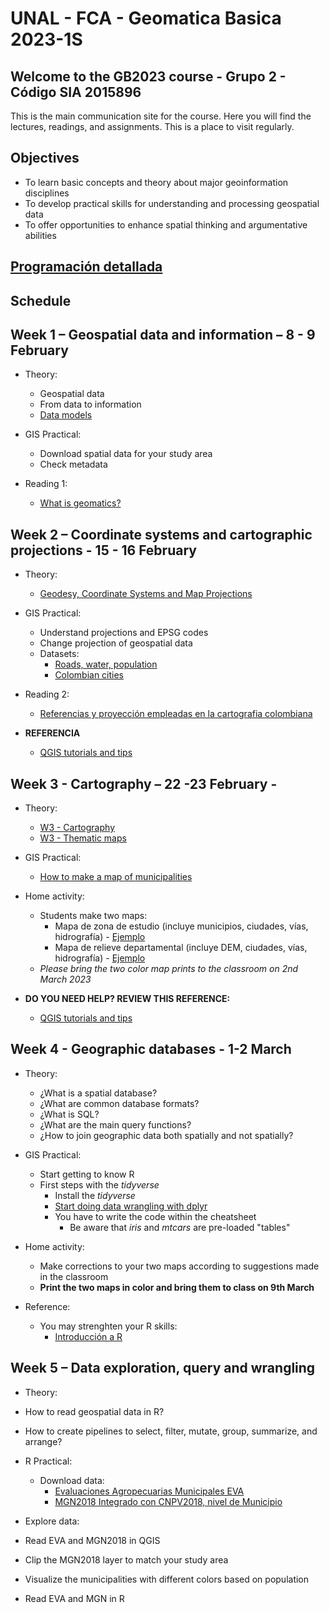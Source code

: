 # UNAL - FCA - Geomatica Basica 2023-1S
## Welcome to the GB2023 course - Grupo 2 - Código SIA 2015896 

This is the main communication site for the course. Here you will find the lectures, readings, and assignments. This is a place to visit regularly. 

## Objectives

- To learn basic concepts and theory about major  geoinformation disciplines 
- To develop practical skills for understanding and processing geospatial data 
- To offer opportunities to enhance spatial thinking  and argumentative abilities

## [Programación detallada](https://drive.google.com/file/d/1nbrdER-UEPLDCLQSuEC99QZfypi8wpgG/view?usp=sharing)


## Schedule
## Week 1 – Geospatial data and information – 8 - 9 February

- Theory:
  -  Geospatial data
  -  From data to information
  -  [Data models](https://drive.google.com/file/d/0BzEwvK1H17qeZDZsLUJNNzUzcW8/view?usp=sharing&resourcekey=0-krbEgAyzisaploQ9Dslb9w)

- GIS Practical:
  - Download spatial data for your study area
  - Check metadata

- Reading 1:
  - [What is geomatics?](https://drive.google.com/file/d/1LxIHvXJrkvoqJXzubL2T2PTQC39ZT3gh/view?usp=sharing)
  
## Week 2 – Coordinate systems and cartographic projections -  15 - 16 February

- Theory:
  - [Geodesy, Coordinate Systems and Map Projections](https://docs.google.com/presentation/d/1h2L1QcGnCCtpGUoCCkqfgKlA_-uvg1ug/edit?usp=sharing&ouid=101294548671143516389&rtpof=true&sd=true)
  
- GIS Practical:
  - Understand projections and EPSG codes
  - Change projection of geospatial data
  - Datasets:
    - [Roads, water, population](https://www.diva-gis.org/gdata)
    - [Colombian cities](https://drive.google.com/file/d/1LXM6xXSfbALl1Rt9Gk7ucLB-l48-3cy6/view?usp=sharing)

- Reading 2:
  - [Referencias y proyección empleadas en la cartografia colombiana](https://revistas.uptc.edu.co/index.php/perspectiva/article/view/1718)

- **REFERENCIA**
  - [QGIS tutorials and tips](http://www.qgistutorials.com/en/)

## Week 3 -  Cartography – 22 -23 February -  

- Theory:
  - [W3 - Cartography](https://www.cartography.org.uk/_files/ugd/583f72_c795f5c26b3f44df84e33d1210842d80.pdf)
  - [W3 - Thematic maps](http://www.geo.umass.edu/courses/geo494a/thematic_map_design.pdf)

- GIS Practical:
  - [How to make a map of municipalities](https://drive.google.com/file/d/18UMx5zLUpfd_UetZwmBlX97J8yPMeJwk/view?usp=sharing)
   
-  Home activity:
   - Students make two maps:
     - Mapa de zona de estudio (incluye municipios, ciudades, vías, hidrografía) - [Ejemplo](https://drive.google.com/file/d/1mUPq4q6dgHmNZ5GiNliysyLZLzg5dwjZ/view?usp=sharing)
     - Mapa de relieve departamental (incluye DEM, ciudades, vías, hidrografía) - [Ejemplo](https://drive.google.com/file/d/1LeAiJSpuKmCteEH6Owe5OzNyF-MZXVaS/view?usp=sharing)
   - *Please bring  the two color map prints to the classroom on 2nd March 2023* 

- **DO YOU NEED HELP?  REVIEW THIS REFERENCE:**
  - [QGIS tutorials and tips](http://www.qgistutorials.com/en/)

## Week 4 - Geographic databases - 1-2 March

- Theory:
  -	¿What is a spatial database?
  -	¿What are common database formats?
  -	¿What is SQL?
  -	¿What are the main query functions?
  -	¿How to join geographic data both spatially and not spatially?

- GIS Practical:
  - Start getting to know R
  - First steps with the *tidyverse*
    - Install the *tidyverse* 
    - [Start doing data wrangling with dplyr](https://sgfin.github.io/files/cheatsheets/R_cheatsheet_dplyr.pdf)
    - You have to write the code within the cheatsheet
      - Be aware that *iris* and *mtcars* are pre-loaded "tables"
 
- Home activity:
  - Make corrections to your two maps according to suggestions made in the classroom
  - **Print the two maps in color and bring them to class on 9th March** 
  
- Reference:
  - You may strenghten your R skills:
    - [Introducción a R](https://www.uv.es/vcoll/curso_r.html)

## Week 5 – Data exploration, query and wrangling

- Theory:
- How to read geospatial data in R?
- How to create pipelines to select, filter, mutate, group, summarize, and arrange?

- R Practical:
  - Download data:
    - [Evaluaciones Agropecuarias Municipales EVA](https://www.datos.gov.co/Agricultura-y-Desarrollo-Rural/Evaluaciones-Agropecuarias-Municipales-EVA/2pnw-mmge)
    - [MGN2018 Integrado con CNPV2018, nivel de Municipio](https://www.dane.gov.co/files/geoportal-provisional/SHP_MGN2018_INTGRD_MPIO.zip)
 - Explore  data: 
  - Read EVA and MGN2018 in QGIS
  - Clip the MGN2018 layer to match your study area
  - Visualize the municipalities with different colors based on population
  - Read EVA and MGN in R
 


